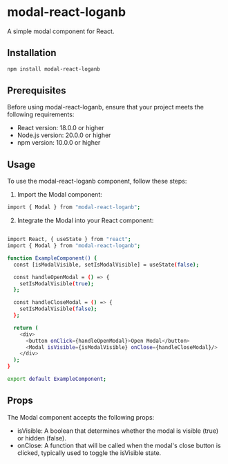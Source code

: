 # modal-react-loganb

A simple modal component for React.

## Installation

```bash
npm install modal-react-loganb
```

## Prerequisites

Before using modal-react-loganb, ensure that your project meets the following requirements:

- React version: 18.0.0 or higher
- Node.js version: 20.0.0 or higher
- npm version: 10.0.0 or higher

## Usage

To use the modal-react-loganb component, follow these steps:

1. Import the Modal component:

```bash
import { Modal } from "modal-react-loganb";
```

2. Integrate the Modal into your React component:

```bash

import React, { useState } from "react";
import { Modal } from "modal-react-loganb";

function ExampleComponent() {
  const [isModalVisible, setIsModalVisible] = useState(false);

  const handleOpenModal = () => {
    setIsModalVisible(true);
  };

  const handleCloseModal = () => {
    setIsModalVisible(false);
  };

  return (
    <div>
      <button onClick={handleOpenModal}>Open Modal</button>
      <Modal isVisible={isModalVisible} onClose={handleCloseModal}/>
    </div>
  );
}

export default ExampleComponent;
```

## Props

The Modal component accepts the following props:

- isVisible: A boolean that determines whether the modal is visible (true) or hidden (false).
- onClose: A function that will be called when the modal's close button is clicked, typically used to toggle the isVisible state.
